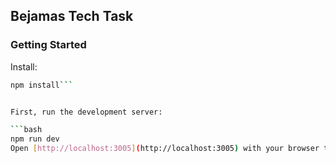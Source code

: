 ## Bejamas Tech Task

### Getting Started

Install:

````bash
npm install```


First, run the development server:

```bash
npm run dev
Open [http://localhost:3005](http://localhost:3005) with your browser to see the result.
````
